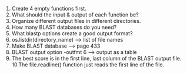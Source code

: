 1. Create 4 empty functions first.
2. What should the input & output of each function be?
3. Organize different output files in different directories.
4. How many BLAST databases do you need?
5. What blastp options create a good output format?
6. os.listdir(directory_name) --> list of file names
7. Make BLAST database --> page 433
8. BLAST output option -outfmt 6 --> output as a table
9. The best score is in the first line, last column of the BLAST output file.10.The file.readline() function just reads the first line of the file.


